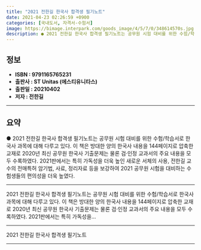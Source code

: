 ```yaml
---
title: "2021 전한길 한국사 합격생 필기노트"
date: 2021-04-23 02:26:59 +0900
categories: [국내도서, 자격서-수험서]
image: https://bimage.interpark.com/goods_image/4/5/7/0/348614570s.jpg
description: ● 2021 전한길 한국사 합격생 필기노트는 공무원 시험 대비를 위한 수험/학습서로 한국사 과목에 대해 다루고 있다. 이 책은 방대한 양의 한국사 내용을 144페이지로 압축한 교재로 2020년 최신 공무원 한국사 기출문제는 물론 검·인정 교과서의 주요 내용을 모두 수록하였다. 2021
---
```


## **정보**

- **ISBN : 9791165765231**
- **출판사 : ST Unitas (에스티유니타스)**
- **출판일 : 20210402**
- **저자 : 전한길**

------



## **요약**

●  2021 전한길 한국사 합격생 필기노트는 공무원 시험 대비를 위한 수험/학습서로 한국사 과목에 대해 다루고 있다. 이 책은 방대한 양의 한국사 내용을 144페이지로 압축한 교재로 2020년 최신 공무원 한국사 기출문제는 물론 검·인정 교과서의 주요 내용을 모두 수록하였다. 2021판에서는 특히 가독성을 더욱 높인 새로운 서체의 사용, 전한길 교수의 전매특허 암기법, 사료, 정리자료 등을 보강하여 2021 공무원 시험을 대비하는 수험생들의 편의성을 더욱 높였다.

------

2021 전한길 한국사 합격생 필기노트는 공무원 시험 대비를 위한 수험/학습서로 한국사 과목에 대해 다루고 있다. 이 책은 방대한 양의 한국사 내용을 144페이지로 압축한 교재로 2020년 최신 공무원 한국사 기출문제는 물론 검·인정 교과서의 주요 내용을 모두 수록하였다. 2021판에서는 특히 가독성을... 

------


2021 전한길 한국사 합격생 필기노트 

------


